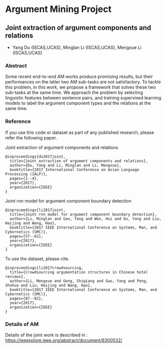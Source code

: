 # Argument Mining Project

## Joint extraction of argument components and relations
+ Yang Du (ISCAS,UCAS), Minglan Li (ISCAS,UCAS), Mengxue Li (ISCAS,UCAS)



### Abstract
Some recent end-to-end AM works produce promising results, but their performances on the latter two AM sub-tasks are not satisfactory. To tackle this problem, in this work, we propose a framework that solves these two sub-tasks at the same time. We approach the problem by selecting linguistic features between sentence pairs, and training supervised learning models to label the argument component types and the relations at the same time. 

### Reference
If you use this code or dataset as part of any published research, please refer the following paper.

Joint extraction of argument components and relations
```
@inproceedings{du2017joint,
  title={Joint extraction of argument components and relations},
  author={Du, Yang and Li, Minglan and Li, Mengxue},
  booktitle={2017 International Conference on Asian Language Processing (IALP)},
  pages={1--4},
  year={2017},
  organization={IEEE}
}
```

Joint rnn model for argument component boundary detection
```
@inproceedings{li2017joint,
  title={Joint rnn model for argument component boundary detection},
  author={Li, Minglan and Gao, Yang and Wen, Hui and Du, Yang and Liu, Haijing and Wang, Hao},
  booktitle={2017 IEEE International Conference on Systems, Man, and Cybernetics (SMC)},
  pages={57--62},
  year={2017},
  organization={IEEE}
}
```

To use the dataset, please cite.
```
@inproceedings{li2017crowdsourcing,
  title={Crowdsourcing argumentation structures in Chinese hotel reviews},
  author={Li, Mengxue and Geng, Shiqiang and Gao, Yang and Peng, Shuhua and Liu, Haijing and Wang, Hao},
  booktitle={2017 IEEE International Conference on Systems, Man, and Cybernetics (SMC)},
  pages={87--92},
  year={2017},
  organization={IEEE}
}
```


### Details of AM
Details of the joint work is described in : https://ieeexplore.ieee.org/abstract/document/8300532/
